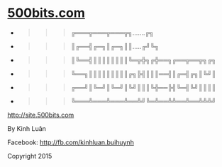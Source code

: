 # [500bits.com](http://500bits.com/)

* >>> ╔═══╦═══╦═══╦╗.......╔╗
* >>> ║╔══╣╔═╗║╔═╗║║.....╔╝╚╗
* >>> ║╚══╣║║║║║║║║╚═╦╬╗╔╬══╗╔══╦══╦╗╔╗
* >>> ╚══╗║║║║║║║║║╔╗╠╣║║║══╣║╔═╣╔╗║╚╝║
* >>> ╔══╝║╚═╝║╚═╝║╚╝║║║╚╬══╠╣╚═╣╚╝║║║║
* >>> ╚═══╩═══╩═══╩══╩╝╚═╩══╩╩══╩══╩╩╩╝

http://site.500bits.com

By Kinh Luân

Facebook: http://fb.com/kinhluan.buihuynh

Copyright 2015